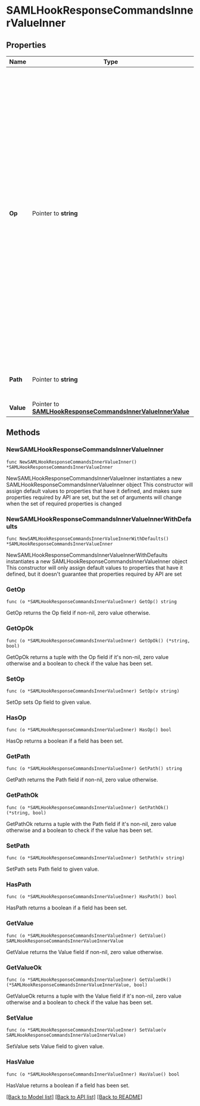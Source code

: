 # SAMLHookResponseCommandsInnerValueInner

## Properties

Name | Type | Description | Notes
------------ | ------------- | ------------- | -------------
**Op** | Pointer to **string** | The name of one of the supported ops: &#x60;add&#x60;:  Add a new claim to the assertion &#x60;replace&#x60;: Modify any element of the assertion  &gt; **Note:** If a response to the SAML assertion inline hook request isn&#39;t received from your external service within three seconds, a timeout occurs. In this scenario, the Okta process flow continues with the original SAML assertion returned. | [optional] 
**Path** | Pointer to **string** | Location, within the assertion, to apply the operation | [optional] 
**Value** | Pointer to [**SAMLHookResponseCommandsInnerValueInnerValue**](SAMLHookResponseCommandsInnerValueInnerValue.md) |  | [optional] 

## Methods

### NewSAMLHookResponseCommandsInnerValueInner

`func NewSAMLHookResponseCommandsInnerValueInner() *SAMLHookResponseCommandsInnerValueInner`

NewSAMLHookResponseCommandsInnerValueInner instantiates a new SAMLHookResponseCommandsInnerValueInner object
This constructor will assign default values to properties that have it defined,
and makes sure properties required by API are set, but the set of arguments
will change when the set of required properties is changed

### NewSAMLHookResponseCommandsInnerValueInnerWithDefaults

`func NewSAMLHookResponseCommandsInnerValueInnerWithDefaults() *SAMLHookResponseCommandsInnerValueInner`

NewSAMLHookResponseCommandsInnerValueInnerWithDefaults instantiates a new SAMLHookResponseCommandsInnerValueInner object
This constructor will only assign default values to properties that have it defined,
but it doesn't guarantee that properties required by API are set

### GetOp

`func (o *SAMLHookResponseCommandsInnerValueInner) GetOp() string`

GetOp returns the Op field if non-nil, zero value otherwise.

### GetOpOk

`func (o *SAMLHookResponseCommandsInnerValueInner) GetOpOk() (*string, bool)`

GetOpOk returns a tuple with the Op field if it's non-nil, zero value otherwise
and a boolean to check if the value has been set.

### SetOp

`func (o *SAMLHookResponseCommandsInnerValueInner) SetOp(v string)`

SetOp sets Op field to given value.

### HasOp

`func (o *SAMLHookResponseCommandsInnerValueInner) HasOp() bool`

HasOp returns a boolean if a field has been set.

### GetPath

`func (o *SAMLHookResponseCommandsInnerValueInner) GetPath() string`

GetPath returns the Path field if non-nil, zero value otherwise.

### GetPathOk

`func (o *SAMLHookResponseCommandsInnerValueInner) GetPathOk() (*string, bool)`

GetPathOk returns a tuple with the Path field if it's non-nil, zero value otherwise
and a boolean to check if the value has been set.

### SetPath

`func (o *SAMLHookResponseCommandsInnerValueInner) SetPath(v string)`

SetPath sets Path field to given value.

### HasPath

`func (o *SAMLHookResponseCommandsInnerValueInner) HasPath() bool`

HasPath returns a boolean if a field has been set.

### GetValue

`func (o *SAMLHookResponseCommandsInnerValueInner) GetValue() SAMLHookResponseCommandsInnerValueInnerValue`

GetValue returns the Value field if non-nil, zero value otherwise.

### GetValueOk

`func (o *SAMLHookResponseCommandsInnerValueInner) GetValueOk() (*SAMLHookResponseCommandsInnerValueInnerValue, bool)`

GetValueOk returns a tuple with the Value field if it's non-nil, zero value otherwise
and a boolean to check if the value has been set.

### SetValue

`func (o *SAMLHookResponseCommandsInnerValueInner) SetValue(v SAMLHookResponseCommandsInnerValueInnerValue)`

SetValue sets Value field to given value.

### HasValue

`func (o *SAMLHookResponseCommandsInnerValueInner) HasValue() bool`

HasValue returns a boolean if a field has been set.


[[Back to Model list]](../README.md#documentation-for-models) [[Back to API list]](../README.md#documentation-for-api-endpoints) [[Back to README]](../README.md)


